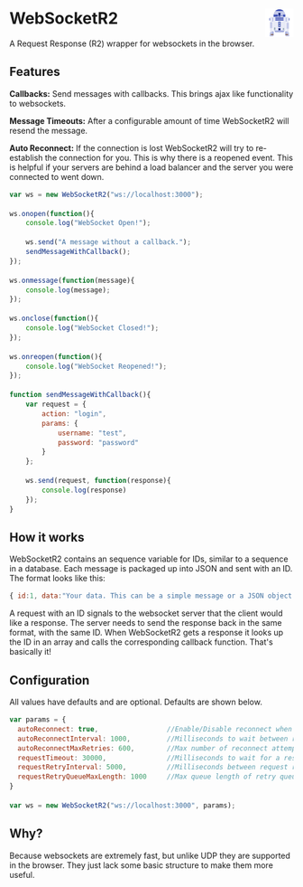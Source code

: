 # WebSocketR2 <img align="right" src="images/R2.png"/>
A Request Response (R2) wrapper for websockets in the browser. 


## Features
**Callbacks:** Send messages with callbacks. This brings ajax like functionality to websockets.

**Message Timeouts:** After a configurable amount of time WebSocketR2 will resend the message. 

**Auto Reconnect:** If the connection is lost WebSocketR2 will try to re-establish the connection for you. This is why there is a reopened event. This is helpful if your servers are behind a load balancer and the server you were connected to went down. 

```JavaScript
var ws = new WebSocketR2("ws://localhost:3000");
        
ws.onopen(function(){
    console.log("WebSocket Open!");
    
    ws.send("A message without a callback.");
    sendMessageWithCallback();
});

ws.onmessage(function(message){
    console.log(message);
});

ws.onclose(function(){
    console.log("WebSocket Closed!");
});

ws.onreopen(function(){
    console.log("WebSocket Reopened!");
});

function sendMessageWithCallback(){
    var request = {
        action: "login",
        params: {
            username: "test",
            password: "password"
        }
    };

    ws.send(request, function(response){
        console.log(response)
    });
}
```

## How it works
WebSocketR2 contains an sequence variable for IDs, similar to a sequence in a database. Each message is packaged up into JSON and sent with an ID. The format looks like this: 
```JavaScript
{ id:1, data:"Your data. This can be a simple message or a JSON object."}
```
A request with an ID signals to the websocket server that the client would like a response. The server needs to send the response back in the same format, with the same ID. When WebSocketR2 gets a response it looks up the ID in an array and calls the corresponding callback function. That's basically it!

## Configuration
All values have defaults and are optional. Defaults are shown below.
```JavaScript
var params = {
  autoReconnect: true,                 //Enable/Disable reconnect when the server closes connection (boolean)
  autoReconnectInterval: 1000,         //Milliseconds to wait between reconnect attempts (number)
  autoReconnectMaxRetries: 600,        //Max number of reconnect attempts to allow (number)
  requestTimeout: 30000,               //Milliseconds to wait for a response before resending the request (number)
  requestRetryInterval: 5000,          //Milliseconds between request retry checks. This garbage collects the retry queue (number)
  requestRetryQueueMaxLength: 1000     //Max queue length of retry queue before old messages start getting dropped (number)
}

var ws = new WebSocketR2("ws://localhost:3000", params);
```

## Why?
Because websockets are extremely fast, but unlike UDP they are supported in the browser. They just lack some basic structure to make them more useful.
